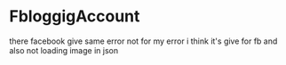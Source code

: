# FbloggigAccount
there facebook give same error not for my error i think it's give for fb 
and also not loading image in json 
